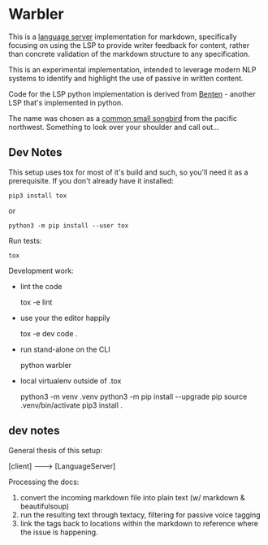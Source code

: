# Warbler

This is a [language server] implementation for markdown, specifically focusing
on using the LSP to provide writer feedback for content, rather than concrete validation of the markdown structure to any specification.

[language server]: https://langserver.org/

This is an experimental implementation, intended to leverage modern NLP systems to identify and highlight the use of passive in written content.

Code for the LSP python implementation is derived from [Benten](https://github.com/rabix/benten) - another LSP that's implemented in python.

The name was chosen as a [common small songbird](http://www.pacificnorthwestbirds.com/category/warbler-summer/) from the pacific northwest. Something to look over your shoulder and call out...

## Dev Notes

This setup uses tox for most of it's build and such, so you'll need it as a prerequisite.
If you don't already have it installed:

    pip3 install tox

or

    python3 -m pip install --user tox

Run tests:

    tox

Development work:

- lint the code

    tox -e lint

- use your the editor happily

    tox -e dev
    code .

- run stand-alone on the CLI

    python warbler

- local virtualenv outside of .tox

    python3 -m venv .venv
    python3 -m pip install --upgrade pip
    source .venv/bin/activate
    pip3 install .

## dev notes

General thesis of this setup:

[client] ---> [LanguageServer]

Processing the docs:

1. convert the incoming markdown file into plain text (w/ markdown & beautifulsoup)
2. run the resulting text through textacy, filtering for passive voice tagging
3. link the tags back to locations within the markdown to reference where the issue is happening.
